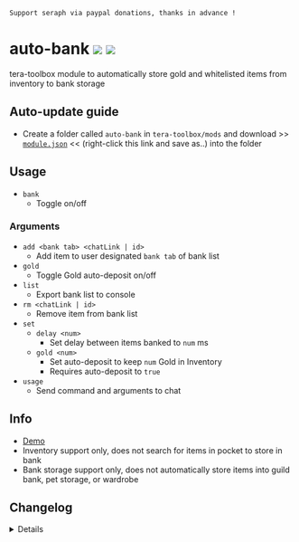 ```
Support seraph via paypal donations, thanks in advance !
```

# auto-bank [![](https://img.shields.io/badge/paypal-donate-333333.svg?colorA=0070BA&colorB=333333)](https://www.paypal.me/seraphinush) [![](https://img.shields.io/badge/patreon-pledge-333333.svg?colorA=F96854&colorB=333333)](https://www.patreon.com/seraphinush)
tera-toolbox module to automatically store gold and whitelisted items from inventory to bank storage

## Auto-update guide
- Create a folder called `auto-bank` in `tera-toolbox/mods` and download >> [`module.json`](https://raw.githubusercontent.com/seraphinush-gaming/auto-bank/master/module.json) << (right-click this link and save as..) into the folder

## Usage
- `bank`
  - Toggle on/off
### Arguments
- `add <bank tab> <chatLink | id>`
  - Add item to user designated `bank tab` of bank list
- `gold`
  - Toggle Gold auto-deposit on/off
- `list`
  - Export bank list to console
- `rm <chatLink | id>`
  - Remove item from bank list
- `set`
  - `delay <num>`
    - Set delay between items banked to `num` ms
  - `gold <num>`
    - Set auto-deposit to keep `num` Gold in Inventory
    - Requires auto-deposit to `true`
- `usage`
  - Send command and arguments to chat

## Info
- [Demo](https://streamable.com/zs550j)
- Inventory support only, does not search for items in pocket to store in bank
- Bank storage support only, does not automatically store items into guild bank, pet storage, or wardrobe

## Changelog
<details>

    1.02
    - Added `gold` option
    1.01
    - Added `usage` option
    1.00
    - Initial online commit

</details>